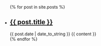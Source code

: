 <ul class="posts">
  {% for post in site.posts %}
    <li>
      <h2><a href="{{ BASE_PATH }}{{ post.url }}">{{ post.title }}</a></h2>
      <span>{{ post.date | date_to_string }}</span>
      {{ content }}
    </li>
  {% endfor %}
</ul>

